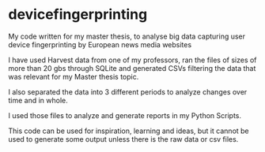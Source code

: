 # devicefingerprinting
My code written for my master thesis, to analyse big data capturing user device fingerprinting by European news media websites

I have used Harvest data from one of my professors, ran the files of sizes of more than 20 gbs through SQLite and generated CSVs filtering the data that was relevant for my Master thesis topic.

I also separated the data into 3 different periods to analyze changes over time and in whole.

I used those files to analyze and generate reports in my Python Scripts.

This code can be used for inspiration, learning and ideas, but it cannot be used to generate some output unless there is the raw data or csv files.
